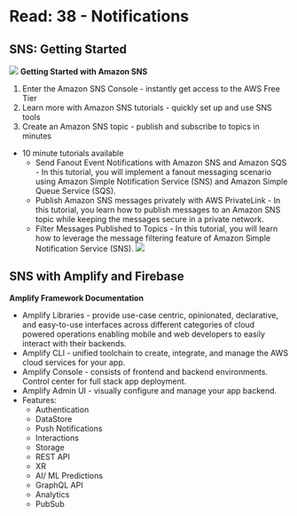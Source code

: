 # Read: 38 - Notifications

## SNS: Getting Started
![](https://www.arterkirkwood.com/wp-content/uploads/2017/03/Context-1-1-1024x444.png)
**Getting Started with Amazon SNS**
  1. Enter the Amazon SNS Console - instantly get access to the AWS Free Tier
  2. Learn more with Amazon SNS tutorials - quickly set up and use SNS tools
  3. Create an Amazon SNS topic - publish and subscribe to topics in minutes
  * 10 minute tutorials available
    - Send Fanout Event Notifications with Amazon SNS and Amazon SQS - In this tutorial, you will implement a fanout messaging scenario using Amazon Simple Notification Service (SNS) and Amazon Simple Queue Service (SQS). 
    - Publish Amazon SNS messages privately with AWS PrivateLink - In this tutorial, you learn how to publish messages to an Amazon SNS topic while keeping the messages secure in a private network.
    - Filter Messages Published to Topics - In this tutorial, you will learn how to leverage the message filtering feature of Amazon Simple Notification Service (SNS). 
![](https://www.cloudmantra.net/wp-content/uploads/2018/11/firebase_45.png)
## SNS with Amplify and Firebase
**Amplify Framework Documentation**
  * Amplify Libraries - provide use-case centric, opinionated, declarative, and easy-to-use interfaces across different categories of cloud powered operations enabling mobile and web developers to easily interact with their backends.
  * Amplify CLI - unified toolchain to create, integrate, and manage the AWS cloud services for your app.
  * Amplify Console - consists of frontend and backend environments. Control center for full stack app deployment.
  * Amplify Admin UI - visually configure and manage your app backend.
  * Features:
    - Authentication
    - DataStore
    - Push Notifications
    - Interactions
    - Storage
    - REST API
    - XR
    - AI/ ML Predictions
    - GraphQL API
    - Analytics
    - PubSub